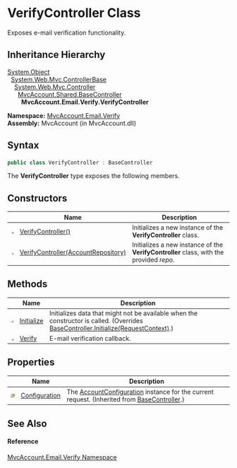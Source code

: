 VerifyController Class
======================
Exposes e-mail verification functionality.


Inheritance Hierarchy
---------------------
[System.Object][1]  
  [System.Web.Mvc.ControllerBase][2]  
    [System.Web.Mvc.Controller][3]  
      [MvcAccount.Shared.BaseController][4]  
        **MvcAccount.Email.Verify.VerifyController**  

**Namespace:** [MvcAccount.Email.Verify][5]  
**Assembly:** MvcAccount (in MvcAccount.dll)

Syntax
------

```csharp
public class VerifyController : BaseController
```

The **VerifyController** type exposes the following members.


Constructors
------------

                 | Name                                     | Description                                                                             
---------------- | ---------------------------------------- | --------------------------------------------------------------------------------------- 
![Public method] | [VerifyController()][6]                  | Initializes a new instance of the **VerifyController** class.                           
![Public method] | [VerifyController(AccountRepository)][7] | Initializes a new instance of the **VerifyController** class, with the provided *repo*. 


Methods
-------

                    | Name            | Description                                                                                                                              
------------------- | --------------- | ---------------------------------------------------------------------------------------------------------------------------------------- 
![Protected method] | [Initialize][8] | Initializes data that might not be available when the constructor is called. (Overrides [BaseController.Initialize(RequestContext)][9].) 
![Public method]    | [Verify][10]    | E-mail verification callback.                                                                                                            


Properties
----------

                      | Name                | Description                                                                                            
--------------------- | ------------------- | ------------------------------------------------------------------------------------------------------ 
![Protected property] | [Configuration][11] | The [AccountConfiguration][12] instance for the current request. (Inherited from [BaseController][4].) 


See Also
--------

#### Reference
[MvcAccount.Email.Verify Namespace][5]  

[1]: http://msdn.microsoft.com/en-us/library/e5kfa45b
[2]: http://msdn.microsoft.com/en-us/library/dd504950
[3]: http://msdn.microsoft.com/en-us/library/dd460481
[4]: ../../MvcAccount.Shared/BaseController/README.md
[5]: ../README.md
[6]: _ctor.md
[7]: _ctor_1.md
[8]: Initialize.md
[9]: ../../MvcAccount.Shared/BaseController/Initialize.md
[10]: Verify.md
[11]: ../../MvcAccount.Shared/BaseController/Configuration.md
[12]: ../../MvcAccount/AccountConfiguration/README.md
[Public method]: ../../_icons/pubmethod.gif "Public method"
[Protected method]: ../../_icons/protmethod.gif "Protected method"
[Protected property]: ../../_icons/protproperty.gif "Protected property"